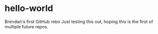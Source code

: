 # hello-world
Brendan's first GitHub rebo
Just testing this out, hoping this is the first of multiple future repos. 
